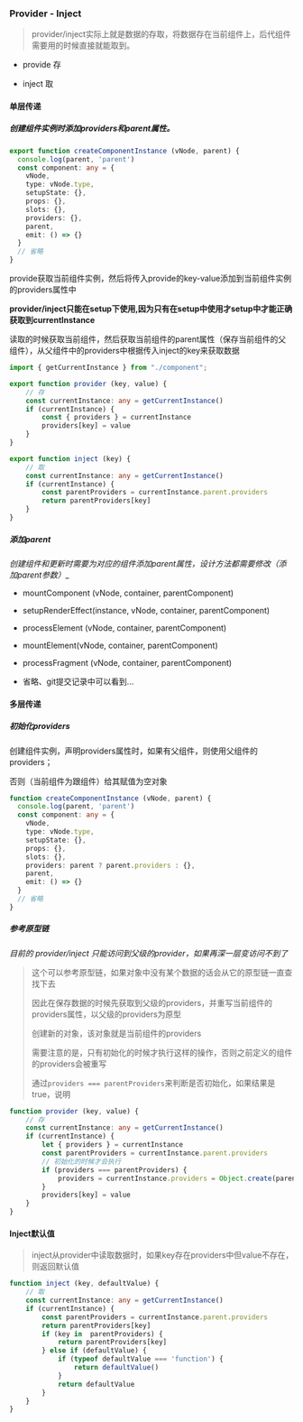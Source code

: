 ### Provider - Inject

> provider/inject实际上就是数据的存取，将数据存在当前组件上，后代组件需要用的时候直接就能取到。

- provide    存

- inject    取

#### 单层传递

##### 创建组件实例时添加providers和parent属性。

```typescript
export function createComponentInstance (vNode, parent) {
  console.log(parent, 'parent')
  const component: any = {
    vNode,
    type: vNode.type,
    setupState: {},
    props: {},
    slots: {},
    providers: {},
    parent,
    emit: () => {}
  }
  // 省略
}
```

provide获取当前组件实例，然后将传入provide的key-value添加到当前组件实例的providers属性中  

**provider/inject只能在setup下使用,因为只有在setup中使用才setup中才能正确获取到currentInstance**  

读取的时候获取当前组件，然后获取当前组件的parent属性（保存当前组件的父组件），从父组件中的providers中根据传入inject的key来获取数据

```typescript
import { getCurrentInstance } from "./component";

export function provider (key, value) {
    // 存
    const currentInstance: any = getCurrentInstance()
    if (currentInstance) {
        const { providers } = currentInstance
        providers[key] = value
    }
}

export function inject (key) {
    // 取
    const currentInstance: any = getCurrentInstance()
    if (currentInstance) {
        const parentProviders = currentInstance.parent.providers
        return parentProviders[key]
    }
}
```

##### 添加parent

_创建组件和更新时需要为对应的组件添加parent属性，设计方法都需要修改（添加parent参数）__  

- mountComponent (vNode, container, parentComponent)

- setupRenderEffect(instance, vNode, container, parentComponent)

- processElement (vNode, container, parentComponent)

- mountElement(vNode, container, parentComponent)

- processFragment (vNode, container, parentComponent)

- 省略、git提交记录中可以看到...

#### 多层传递

##### 初始化providers

创建组件实例，声明providers属性时，如果有父组件，则使用父组件的providers；

否则（当前组件为跟组件）给其赋值为空对象

```typescript
function createComponentInstance (vNode, parent) {
  console.log(parent, 'parent')
  const component: any = {
    vNode,
    type: vNode.type,
    setupState: {},
    props: {},
    slots: {},
    providers: parent ? parent.providers : {},
    parent,
    emit: () => {}
  }
  // 省略
}
```

##### 参考原型链

_目前的 provider/inject 只能访问到父级的provider，如果再深一层变访问不到了_  

> 这个可以参考原型链，如果对象中没有某个数据的话会从它的原型链一直查找下去  
> 
> 因此在保存数据的时候先获取到父级的providers，并重写当前组件的providers属性，以父级的providers为原型
> 
> 创建新的对象，该对象就是当前组件的providers  
> 
> 需要注意的是，只有初始化的时候才执行这样的操作，否则之前定义的组件的providers会被重写  
> 
> 通过`providers === parentProviders`来判断是否初始化，如果结果是 true，说明

```typescript
function provider (key, value) {
    // 存
    const currentInstance: any = getCurrentInstance()
    if (currentInstance) {
        let { providers } = currentInstance
        const parentProviders = currentInstance.parent.providers
        // 初始化的时候才会执行
        if (providers === parentProviders) {
            providers = currentInstance.providers = Object.create(parentProviders)
        }
        providers[key] = value
    }
}
```

#### Inject默认值

> inject从provider中读取数据时，如果key存在providers中但value不存在，则返回默认值

```typescript
function inject (key, defaultValue) {
    // 取
    const currentInstance: any = getCurrentInstance()
    if (currentInstance) {
        const parentProviders = currentInstance.parent.providers
        return parentProviders[key]
        if (key in  parentProviders) {
            return parentProviders[key]
        } else if (defaultValue) {
            if (typeof defaultValue === 'function') {
                return defaultValue()
            }
            return defaultValue
        }
    }
}
```
